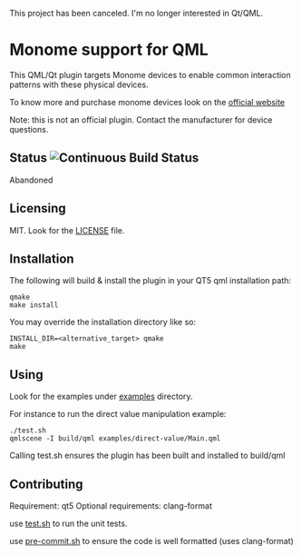 This project has been canceled. I'm no longer interested in Qt/QML.

Monome support for QML
======================

This QML/Qt plugin targets Monome devices to enable common interaction
patterns with these physical devices.

To know more and purchase monome devices look on the
[official website](http://monome.org/)

Note: this is not an official plugin. Contact the manufacturer for
device questions.

Status ![Continuous Build Status](https://travis-ci.org/uucidl/pre.monomeqml.svg?branch=master)
------

Abandoned

Licensing
---------

MIT. Look for the [LICENSE](./LICENSE) file.

Installation
------------

The following will build & install the plugin in your QT5 qml installation path:

    qmake
    make install

You may override the installation directory like so:

    INSTALL_DIR=<alternative_target> qmake
    make

Using
-----

Look for the examples under [examples](./examples/) directory.

For instance to run the direct value manipulation example:

    ./test.sh
    qmlscene -I build/qml examples/direct-value/Main.qml

Calling test.sh ensures the plugin has been built and installed to
build/qml

Contributing
------------

Requirement: qt5
Optional requirements: clang-format

use [test.sh](./test.sh) to run the unit tests.

use [pre-commit.sh](./pre-commit.sh) to ensure the code is well formatted (uses clang-format)
